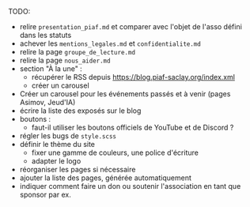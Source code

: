 TODO:
- relire `presentation_piaf.md` et comparer avec l'objet de l'asso défini dans les statuts
- achever les `mentions_legales.md` et `confidentialite.md`
- relire la page `groupe_de_lecture.md`
- relire la page `nous_aider.md`
- section "À la une" :
  - récupérer le RSS depuis https://blog.piaf-saclay.org/index.xml
  - créer un carousel
- Créer un carousel pour les événements passés et à venir (pages Asimov, Jeud'IA)
- écrire la liste des exposés sur le blog
- boutons :
  - faut-il utiliser les boutons officiels de YouTube et de Discord ?
- régler les bugs de `style.scss`
- définir le thème du site
  - fixer une gamme de couleurs, une police d'écriture
  - adapter le logo
- réorganiser les pages si nécessaire
- ajouter la liste des pages, générée automatiquement
- indiquer comment faire un don ou soutenir l'association en tant que sponsor par ex.